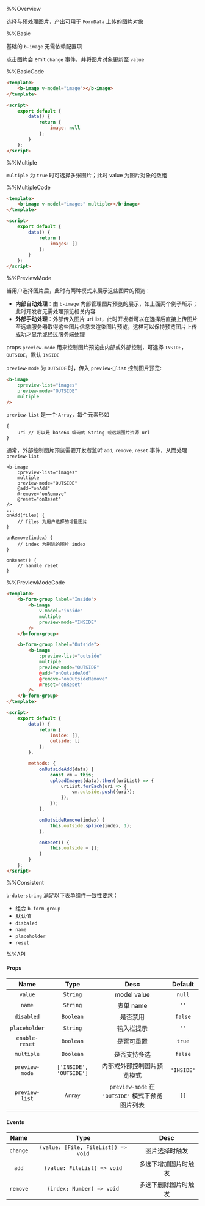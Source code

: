 %%Overview

选择与预处理图片，产出可用于 `FormData` 上传的图片对象

%%Basic

基础的 `b-image` 无需依赖配置项

点击图片会 emit `change` 事件，并将图片对象更新至 `value`

%%BasicCode

```html
<template>
    <b-image v-model="image"></b-image>
</template>

<script>
    export default {
        data() {
            return {
                image: null
            };
        }
    };
</script>
```

%%Multiple

`multiple` 为 `true` 时可选择多张图片；此时 value 为图片对象的数组

%%MultipleCode

```html
<template>
    <b-image v-model="images" multiple></b-image>
</template>

<script>
    export default {
        data() {
            return {
                images: []
            };
        }
    };
</script>
```

%%PreviewMode

当用户选择图片后，此时有两种模式来展示这些图片的预览：

* **内部自动处理**：由 `b-image` 内部管理图片预览的展示，如上面两个例子所示；此时开发者无需处理预览相关内容
* **外部手动处理**：外部传入图片 uri list，此时开发者可以在选择后直接上传图片至远端服务器取得这些图片信息来渲染图片预览，这样可以保持预览图片上传成功才显示或经过服务端处理

props `preview-mode` 用来控制图片预览由内部或外部控制，可选择 `INSIDE`，`OUTSIDE`，默认 `INSIDE`

`preview-mode` 为 `OUTSIDE` 时，传入 `preview-list` 控制图片预览:

```html
<b-image
    :preview-list="images"
    preview-mode="OUTSIDE"
    multiple
/>
```

`preview-list` 是一个 `Array`，每个元素形如

```
{
    uri // 可以是 base64 编码的 String 或远端图片资源 url
}
```

通常，外部控制图片预览需要开发者监听 `add`, `remove`, `reset` 事件，从而处理 `preview-list`

```
<b-image
    :preview-list="images"
    multiple
    preview-mode="OUTSIDE"
    @add="onAdd"
    @remove="onRemove"
    @reset="onReset"
/>
...
onAdd(files) {
    // files 为用户选择的增量图片
}

onRemove(index) {
    // index 为删除的图片 index
}

onReset() {
    // handle reset
}
```

%%PreviewModeCode

```html
<template>
    <b-form-group label="Inside">
        <b-image
            v-model="inside"
            multiple
            preview-mode="INSIDE"
        />
    </b-form-group>

    <b-form-group label="Outside">
        <b-image
            :preview-list="outside"
            multiple
            preview-mode="OUTSIDE"
            @add="onOutsideAdd"
            @remove="onOutsideRemove"
            @reset="onReset"
        />
    </b-form-group>
</template>

<script>
    export default {
        data() {
            return {
                inside: [],
                outside: []
            };
        },

        methods: {
            onOutsideAdd(data) {
                const vm = this;
                uploadImages(data).then((uriList) => {
                    uriList.forEach(uri => {
                        vm.outside.push({uri});
                    });
                });
            },

            onOutsideRemove(index) {
                this.outside.splice(index, 1);
            },

            onReset() {
                this.outside = [];
            }
        }
    };
</script>
```

%%Consistent

`b-date-string` 满足以下表单组件一致性要求：
* 组合 `b-form-group`
* 默认值
* `disbaled`
* `name`
* `placeholder`
* `reset`

%%API

#### Props

|Name|Type|Desc|Default|
|:-:|:-:|:-:|:-:|
|`value`|`String`|model value|`null`|
|`name`|`String`|表单 name|`''`|
|`disabled`|`Boolean`|是否禁用|`false`|
|`placeholder`|`String`|输入栏提示|`''`|
|`enable-reset`|`Boolean`|是否可重置|`true`|
|`multiple`|`Boolean`|是否支持多选|`false`|
|`preview-mode`|`['INSIDE', 'OUTSIDE']`|内部或外部控制图片预览模式|`'INSIDE'`|
|`preview-list`|`Array`|`preview-mode` 在 `'OUTSIDE'` 模式下预览图片列表|`[]`|

#### Events

|Name|Type|Desc|
|:-:|:-:|:-:|
|`change`|`(value: [File, FileList]) => void`|图片选择时触发|
|`add`|`(value: FileList) => void`|多选下增加图片时触发|
|`remove`|`(index: Number) => void`|多选下删除图片时触发|